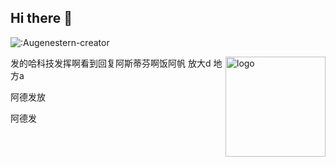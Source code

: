 ## Hi there 👋

![:Augenestern-creator](https://count.getloli.com/get/@:Augenestern-creator?theme=gelbooru-h)


<img src="https://github-readme-stats.vercel.app/api?username=jiangwayway&show_icons=true&theme=transparent" alt="logo" height="160" align="right" /> 
发的哈科技发挥啊看到回复阿斯蒂芬啊饭阿帆
放大d
地方a


阿德发放

阿德发

<!--
**jiangwayway/jiangwayway** is a ✨ _special_ ✨ repository because its `README.md` (this file) appears on your GitHub profile.

Here are some ideas to get you started:

- 🔭 I’m currently working on ...
- 🌱 I’m currently learning ...
- 👯 I’m looking to collaborate on ...
- 🤔 I’m looking for help with ...
- 💬 Ask me about ...
- 📫 How to reach me: ...
- 😄 Pronouns: ...
- ⚡ Fun fact: ...
-->
